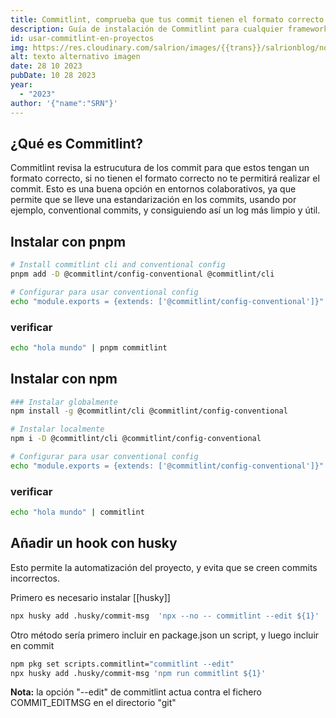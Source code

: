 ```yaml
---
title: Commitlint, comprueba que tus commit tienen el formato correcto. Instalación en proyectos web
description: Guía de instalación de Commitlint para cualquier framework, para revisar el formato correcto de los links y conseguir un log limpio y útil
id: usar-commitlint-en-proyectos
img: https://res.cloudinary.com/salrion/images/{{trans}}/salrionblog/nombre-imagen-real/nombre-descriptivo-imagen.jpg
alt: texto alternativo imagen
date: 28 10 2023
pubDate: 10 28 2023
year:
  - "2023"
author: '{"name":"SRN"}'
---
```

## ¿Qué es Commitlint?

Commitlint revisa la estrucutura de los commit para que estos tengan un formato correcto, si no tienen el formato correcto no te permitirá realizar el commit. Esto es una buena opción en entornos colaborativos, ya que permite que se lleve una estandarización en los commits, usando por ejemplo, conventional commits, y consiguiendo así un log más limpio y útil.
## Instalar con pnpm

```sh
# Install commitlint cli and conventional config
pnpm add -D @commitlint/config-conventional @commitlint/cli

# Configurar para usar conventional config
echo "module.exports = {extends: ['@commitlint/config-conventional']}" > commitlint.config.js
```

### verificar

```sh
echo "hola mundo" | pnpm commitlint
```

## Instalar con npm

```sh
### Instalar globalmente
npm install -g @commitlint/cli @commitlint/config-conventional

# Instalar localmente
npm i -D @commitlint/cli @commitlint/config-conventional

# Configurar para usar conventional config
echo "module.exports = {extends: ['@commitlint/config-conventional']}" > commitlint.config.js
```

### verificar

```sh
echo "hola mundo" | commitlint
```

## Añadir un hook con husky

Esto permite la automatización del proyecto, y evita que se creen commits incorrectos.

Primero es necesario instalar [[husky]]

```sh
npx husky add .husky/commit-msg  'npx --no -- commitlint --edit ${1}'
```

Otro método sería primero incluir en package.json un script, y luego incluir en commit

```sh
npm pkg set scripts.commitlint="commitlint --edit"
npx husky add .husky/commit-msg 'npm run commitlint ${1}'
```

**Nota:** la opción "--edit" de commitlint actua contra el fichero COMMIT_EDITMSG en el directorio "git"

